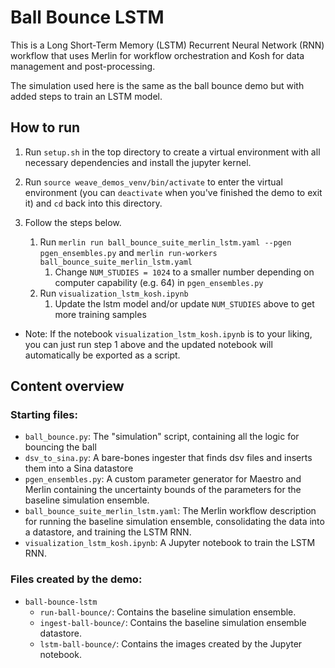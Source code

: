 # Ball Bounce LSTM

This is a Long Short-Term Memory (LSTM) Recurrent Neural Network (RNN) workflow that uses Merlin for workflow orchestration and Kosh for data management and post-processing.

The simulation used here is the same as the ball bounce demo but with added steps to train an LSTM model.

## How to run

1. Run `setup.sh` in the top directory to create a virtual environment with all necessary dependencies and install the jupyter kernel.

2. Run `source weave_demos_venv/bin/activate` to enter the virtual environment (you can `deactivate` when you've finished the demo to exit it) and `cd` back into this directory.

3. Follow the steps below.
   1. Run `merlin run ball_bounce_suite_merlin_lstm.yaml --pgen pgen_ensembles.py` and `merlin run-workers ball_bounce_suite_merlin_lstm.yaml`
      1. Change `NUM_STUDIES = 1024` to a smaller number depending on computer capability  (e.g. 64) in `pgen_ensembles.py`
   2. Run `visualization_lstm_kosh.ipynb`
      1. Update the lstm model and/or update `NUM_STUDIES` above to get more training samples

  * Note: If the notebook `visualization_lstm_kosh.ipynb` is to your liking, you can just run step 1 above and the updated notebook will automatically be exported as a script.

## Content overview

### Starting files:

- `ball_bounce.py`: The "simulation" script, containing all the logic for bouncing the ball
- `dsv_to_sina.py`: A bare-bones ingester that finds dsv files and inserts them into a Sina datastore
- `pgen_ensembles.py`: A custom parameter generator for Maestro and Merlin containing the uncertainty bounds of the parameters for the baseline simulation ensemble.
- `ball_bounce_suite_merlin_lstm.yaml`: The Merlin workflow description for running the baseline simulation ensemble, consolidating the data into a datastore, and training the LSTM RNN.
- `visualization_lstm_kosh.ipynb`: A Jupyter notebook to train the LSTM RNN.

### Files created by the demo:

- `ball-bounce-lstm`
  - `run-ball-bounce/`: Contains the baseline simulation ensemble.
  - `ingest-ball-bounce/`: Contains the baseline simulation ensemble datastore.
  - `lstm-ball-bounce/`: Contains the images created by the Jupyter notebook.